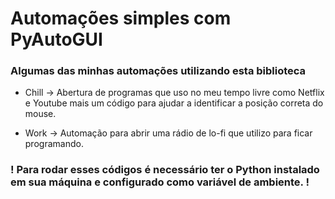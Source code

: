 <h1>Automações simples com PyAutoGUI</h1>

<h3>Algumas das minhas automações utilizando esta biblioteca</h3>

* Chill -> Abertura de programas que uso no meu tempo livre como Netflix e 
Youtube mais um código para ajudar a identificar a posição correta do mouse.

* Work -> Automação para abrir uma rádio de lo-fi que utilizo para 
ficar programando.

<h3> ! Para rodar esses códigos é necessário ter o Python instalado
em sua máquina e configurado como variável de ambiente. ! </h3>
